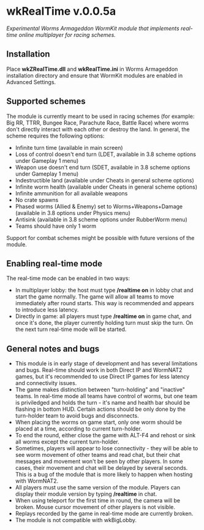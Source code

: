# wkRealTime v.0.0.5a
_Experimental Worms Armageddon WormKit module that implements real-time online multiplayer for racing schemes._

## Installation
Place **wkZRealTime.dll** and **wkRealTime.ini** in Worms Armageddon installation directory and ensure that WormKit modules are enabled in Advanced Settings.

## Supported schemes
The module is currently meant to be used in racing schemes (for example: Big RR, TTRR, Bungee Race, Parachute Race, Battle Race) where worms don't directly interact with each other or destroy the land.
In general, the scheme requires the following options:
- Infinite turn time (available in main screen)
- Loss of control doesn't end turn (LDET, available in 3.8 scheme options under Gameplay 1 menu)
- Weapon use doesn't end turn (SDET, available in 3.8 scheme options under Gameplay 1 menu)
- Indestructible land (available under Cheats in general scheme options)
- Infinite worm health (available under Cheats in general scheme options)
- Infinite ammunition for all available weapons
- No crate spawns
- Phased worms (Allied & Enemy) set to Worms+Weapons+Damage (available in 3.8 options under Physics menu)
- Antisink (available in 3.8 scheme options under RubberWorm menu)
- Teams should have only 1 worm

Support for combat schemes might be possible with future versions of the module.

## Enabling real-time mode
The real-time mode can be enabled in two ways:
- In multiplayer lobby: the host must type **/realtime on** in lobby chat and start the game normally. The game will allow all teams to move immediately after round starts. This way is recommended and appears to introduce less latency.
- Directly in game: all players must type **/realtime on** in game chat, and once it's done, the player currently holding turn must skip the turn. On the next turn real-time mode will be started.

## General notes and bugs
- This module is in early stage of development and has several limitations and bugs. Real-time should work in both Direct IP and WormNAT2 games, but it's recommended to use Direct IP games for less latency and connectivity issues.
- The game makes distinction between "turn-holding" and "inactive" teams. In real-time mode all teams have control of worms, but one team is priviledged and holds the turn - it's name and health bar should be flashing in bottom HUD. Certain actions should be only done by the turn-holder team to avoid bugs and disconnects.
- When placing the worms on game start, only one worm should be placed at a time, according to current turn-holder.
- To end the round, either close the game with ALT-F4 and rehost or sink all worms except the current turn-holder.
- Sometimes, players will appear to lose connectivity - they will be able to see worm movement of other teams and read chat, but their chat messages and movement won't be seen by other players. In some cases, their movement and chat will be delayed by several seconds. This is a bug of the module that is more likely to happen when hosting with WormNAT2.
- All players must use the same version of the module. Players can display their module version by typing **/realtime** in chat.
- When using teleport for the first time in round, the camera will be broken. Mouse cursor movement of other players is not visible.
- Replays recorded by the game in real-time mode are currently broken.
- The module is not compatible with wkBigLobby.

